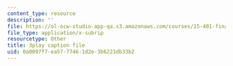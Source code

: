 ```yaml
---
content_type: resource
description: ''
file: https://ol-ocw-studio-app-qa.s3.amazonaws.com/courses/15-401-finance-theory-i-fall-2008/0a0097f7ea5777461d2e3b6221db33b2_J7d3vcaS9-o.srt
file_type: application/x-subrip
resourcetype: Other
title: 3play caption file
uid: 0a0097f7-ea57-7746-1d2e-3b6221db33b2
---
```

